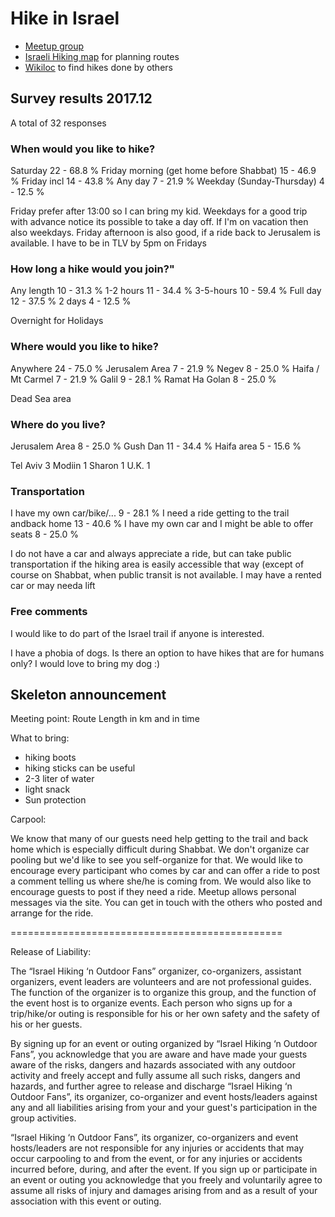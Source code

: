 # Hike in Israel

* [Meetup group](https://www.meetup.com/Israel-Hiking-outdoor-fans/)
* [Israeli Hiking map](https://israelhiking.osm.org.il/) for planning routes
* [Wikiloc](https://www.wikiloc.com/) to find hikes done by others


## Survey results 2017.12

A total of 32 responses

### When would you like to hike?

   Saturday                                   22  - 68.8 %
   Friday morning (get home before Shabbat)   15  - 46.9 %
   Friday incl                                14  - 43.8 %
   Any day                                     7  - 21.9 %
   Weekday (Sunday-Thursday)                   4  - 12.5 %

   Friday prefer after 13:00 so I can bring my kid. Weekdays for a good trip with advance notice its possible to take a day off.
   If I'm on vacation then also weekdays.
   Friday afternoon is also good, if a ride back to Jerusalem is available.
   I have to be in TLV by 5pm on Fridays

### How long a hike would you join?"

   Any length  10 - 31.3 %
   1-2 hours   11 - 34.4 %
   3-5-hours   10 - 59.4 %
   Full day    12 - 37.5 %
   2 days       4 - 12.5 %

   Overnight for Holidays

### Where would you like to hike?

   Anywhere            24 - 75.0 %
   Jerusalem Area       7 - 21.9 %
   Negev                8 - 25.0 %
   Haifa / Mt Carmel    7 - 21.9 %
   Galil                9 - 28.1 %
   Ramat Ha Golan       8 - 25.0 %

   Dead Sea area

### Where do you live?

  Jerusalem Area     8 - 25.0 %
  Gush Dan          11 - 34.4 %
  Haifa area         5 - 15.6 %
  
  Tel Aviv           3
  Modiin             1
  Sharon             1
  U.K.               1


### Transportation

   I have my own car/bike/...                             9 - 28.1 %
   I need a ride getting to the trail andback home       13 - 40.6 %
   I have my own car and I might be able to offer seats   8 - 25.0 %


   I do not have a car and always appreciate a ride, but can take public transportation if the hiking area is easily accessible that way (except of course on Shabbat, when public transit is not available.
   I may have a rented car or may needa lift

### Free comments

   I would like to do part of the Israel trail if anyone is interested.

   I have a phobia of dogs. Is there an option to have hikes that are for humans only?
   I would love to bring my dog :)


## Skeleton announcement

Meeting point:
Route
Length in km and in time



What to bring:

* hiking boots
* hiking sticks can be useful
* 2-3 liter of water
* light snack
* Sun protection



Carpool:

We know that many of our guests need help getting to the trail and back home which is especially difficult during Shabbat.
We don't organize car pooling but we'd like to see you self-organize for that.
We would like to encourage every participant who comes by car and can offer a ride to post a comment telling us where she/he is coming from. We would also like to encourage guests to post if they need a ride. Meetup allows personal messages via the site. You can get in touch with the others who posted and arrange for the ride.




===============================================

Release of Liability:

The “Israel Hiking ‘n Outdoor Fans” organizer, co-organizers, assistant organizers, event leaders are volunteers and are not professional guides. The function of the organizer is to organize this group, and the function of the event host is to organize events. Each person who signs up for a trip/hike/or outing is responsible for his or her own safety and the safety of his or her guests.

By signing up for an event or outing organized by “Israel Hiking ‘n Outdoor Fans”, you acknowledge that you are aware and have made your guests aware of the risks, dangers and hazards associated with any outdoor activity and freely accept and fully assume all such risks, dangers and hazards, and further agree to release and discharge “Israel Hiking ‘n Outdoor Fans”, its organizer, co-organizer and event hosts/leaders against any and all liabilities arising from your and your guest's participation in the group activities.

“Israel Hiking ‘n Outdoor Fans”, its organizer, co-organizers and event hosts/leaders are not responsible for any injuries or accidents that may occur carpooling to and from the event, or for any injuries or accidents incurred before, during, and after the event. If you sign up or participate in an event or outing you acknowledge that you freely and voluntarily agree to assume all risks of injury and damages arising from and as a result of your association with this event or outing.


